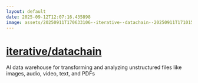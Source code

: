 ```yaml
---
layout: default
date: 2025-09-12T12:07:16.435898
image: assets/20250911T170633106--iterative--datachain--20250911T171015403--cropped.png
---
```


# [iterative/datachain](https://github.com/iterative/datachain)

AI data warehouse for transforming and analyzing unstructured files like images, audio, video, text, and PDFs

